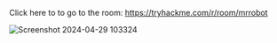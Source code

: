 
Click here to to go to the room: https://tryhackme.com/r/room/mrrobot


![Screenshot 2024-04-29 103324](https://github.com/vdh1612/try_hack_me_ctf/assets/125654739/7a087a72-3d8d-4c34-9a2d-f2d5b0d1c752)

